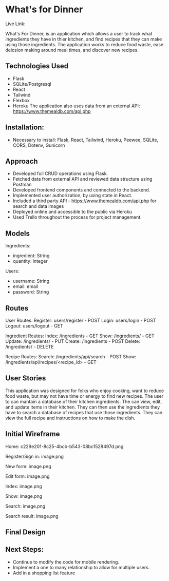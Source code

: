 # What's for Dinner

Live Link:

What's For Dinner, is an application which allows a user to track what ingredients they have in thier kitchen, and find recipes that they can make using those ingredients. The application works to reduce food waste, ease deicsion making around meal times, and discover new recipes.

## Technologies Used

- Flask
- SQLite/Postgresql
- React
- Tailwind
- Flexbox
- Heroku 
The application also uses data from an external API: https://www.themealdb.com/api.php


## Installation:
- Necessary to install: Flask, React, Tailwind, Heroku, Peewee, SQLite, CORS, Dotenv, Gunicorn


## Approach
- Developed full CRUD operations using Flask.
- Fetched data from external API and reviewed data structure using Postman
- Developed frontend components and connected to the backend.
- Implemented user authorization, by using state in React.
- Included a third party API - https://www.themealdb.com/api.php for search and data images
- Deployed online and accessible to the public via Heroku
- Used Trello throughout the process for project management.

## Models

Ingredients:
 - ingredient: String
 - quantity: integer

Users:
 - username: String
 - email: email
 - password: String

## Routes

User Routes:
Register: users/register - POST
Login: users/login - POST
Logout: users/logout - GET

Ingredient Routes:
Index: /ingredients - GET
Show: /ingredients/<id> - GET
Update: /ingredients/<id> - PUT
Create: /ingredients - POST
Delete: /ingredients/<id> - DELETE

Recipe Routes:
Search: /ingredients/api/search - POST
Show: /ingredients/api/recipes/<recipe_id> - GET

## User Stories

This application was designed for folks who enjoy cooking, want to reduce food waste, but may not have time or energy to find new recipes. The user to can mantain a database of their kitchen ingredients. The can view, edit, and update items in their kitchen. They can then use the ingredients they have to search a database of recipes that use those ingredients. They can view the full recipe and instructions on how to make the dish.


## Initial Wireframe

Home: 
c229e201-8c25-4bcb-b543-08bc1528497d.png

Register/Sign in:
image.png

New form:
image.png

Edit form:
image.png

Index:
image.png

Show:
image.png

Search:
image.png

Search result:
image.png

## Final Design


## Next Steps:

- Continue to modify the code for mobile rendering.
- Implement a one to many relationship to allow for multiple users.
- Add in a shopping list feature 

